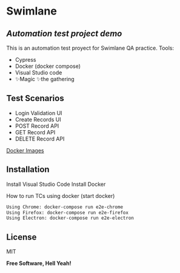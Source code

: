 # Swimlane
## _Automation test project demo_

This is an automation test proyect for Swimlane QA practice. 
Tools:

- Cypress
- Docker (docker compose)
- Visual Studio code
- ✨Magic ✨the gathering 

## Test Scenarios

- Login Validation UI
- Create Records UI
- POST Record API
- GET Record API
- DELETE Record API

[Docker Images](https://github.com/cypress-io/cypress-docker-images/tree/master/included/4.1.0)

## Installation

Install Visual Studio Code
Install Docker 

How to run TCs using docker (start docker)

```sh
Using Chrome: docker-compose run e2e-chrome
Using Firefox: docker-compose run e2e-firefox
Using Electron: docker-compose run e2e-electron
```

## License

MIT

**Free Software, Hell Yeah!**

